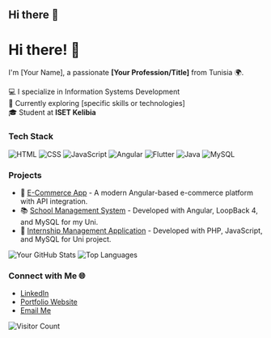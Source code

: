 ## Hi there 👋

<!--
**oussemabouzidi/oussemabouzidi** is a ✨ _special_ ✨ repository because its `README.md` (this file) appears on your GitHub profile.

Here are some ideas to get you started:

- 🔭 I’m currently working on ...
- 🌱 I’m currently learning ...
- 👯 I’m looking to collaborate on ...
- 🤔 I’m looking for help with ...
- 💬 Ask me about ...
- 📫 How to reach me: ...
- 😄 Pronouns: ...
- ⚡ Fun fact: ...
-->

# Hi there! 👋

I'm [Your Name], a passionate **[Your Profession/Title]** from Tunisia 🌍.

💻 I specialize in Information Systems Development  
🚀 Currently exploring [specific skills or technologies]  
🎓 Student at **ISET Kelibia**

### Tech Stack

![HTML](https://img.shields.io/badge/-HTML-orange?logo=html5&logoColor=white)
![CSS](https://img.shields.io/badge/-CSS-blue?logo=css3&logoColor=white)
![JavaScript](https://img.shields.io/badge/-JavaScript-yellow?logo=javascript&logoColor=white)
![Angular](https://img.shields.io/badge/-Angular-red?logo=angular&logoColor=white)
![Flutter](https://img.shields.io/badge/-Flutter-blue?logo=flutter&logoColor=white)
![Java](https://img.shields.io/badge/-Java-brown?logo=java&logoColor=white)
![MySQL](https://img.shields.io/badge/-MySQL-blue?logo=mysql&logoColor=white)

### Projects

- 🛒 [E-Commerce App](https://github.com/oussemabouzidi/E-commerce-client-) - A modern Angular-based e-commerce platform with API integration.
- 📚 [School Management System](https://github.com/oussemabouzidi/Gestion-de-cour-de-l-ISET) - Developed with Angular, LoopBack 4, and MySQL for my Uni.
- 🔐 [Internship Management Application](https://github.com/oussemabouzidi/Module-de-Gestion-des-Stages) - Developed with PHP, JavaScript, and MySQL for Uni project.

![Your GitHub Stats](https://github-readme-stats.vercel.app/api?username=oussemabouzidi&show_icons=true&theme=radical)
![Top Languages](https://github-readme-stats.vercel.app/api/top-langs/?username=oussemabouzidi&layout=compact&theme=radical)

### Connect with Me 🌐

- [LinkedIn](https://www.linkedin.com/in/oussema-bouzidi/)
- [Portfolio Website](https://yourwebsite.com)
- [Email Me](mailto:bouzidioussema16@gmail.com)

![Visitor Count](https://visitor-badge.glitch.me/badge?page_id=oussemabouzidi.oussemabouzidi)
